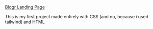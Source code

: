 [Blogr Landing Page]()

This is my first project made entirely with CSS (and no, because i used tailwind) and HTML